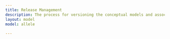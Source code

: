 ```yaml
---
title: Release Management 
description: The process for versioning the conceptual models and associated resources within the ClinGen Data Model.
layout: model
model: allele
 
---
```


